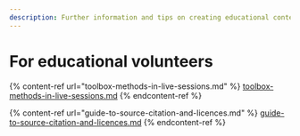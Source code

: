 ```yaml
---
description: Further information and tips on creating educational content.
---
```


# For educational volunteers

{% content-ref url="toolbox-methods-in-live-sessions.md" %}
[toolbox-methods-in-live-sessions.md](toolbox-methods-in-live-sessions.md)
{% endcontent-ref %}

{% content-ref url="guide-to-source-citation-and-licences.md" %}
[guide-to-source-citation-and-licences.md](guide-to-source-citation-and-licences.md)
{% endcontent-ref %}

